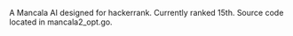 A Mancala AI designed for hackerrank. Currently ranked 15th. 
Source code located in mancala2_opt.go. 
